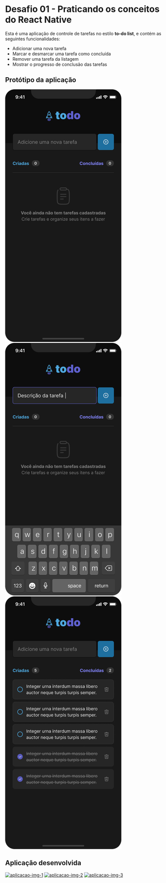 # Desafio 01 - Praticando os conceitos do React Native

Esta é uma aplicação de controle de tarefas no estilo **to-do list**, e contém as seguintes funcionalidades:

- Adicionar uma nova tarefa
- Marcar e desmarcar uma tarefa como concluída
- Remover uma tarefa da listagem
- Mostrar o progresso de conclusão das tarefas


## Protótipo da aplicação
[![prototipo-img-1](https://github.com/Clediano/todolist-react-native/blob/main/assets/images/home1.png)]()
[![prototipo-img-2](https://github.com/Clediano/todolist-react-native/blob/main/assets/images/home2.png)]()
[![prototipo-img-3](https://github.com/Clediano/todolist-react-native/blob/main/assets/images/home3.png)]()


## Aplicação desenvolvida
[![aplicacao-img-1](https://github.com/Clediano/todolist-react-native/blob/main/assets/images/1.png)]()
[![aplicacao-img-2](https://github.com/Clediano/todolist-react-native/blob/main/assets/images/2.png)]()
[![aplicacao-img-3](https://github.com/Clediano/todolist-react-native/blob/main/assets/images/3.png)]()
